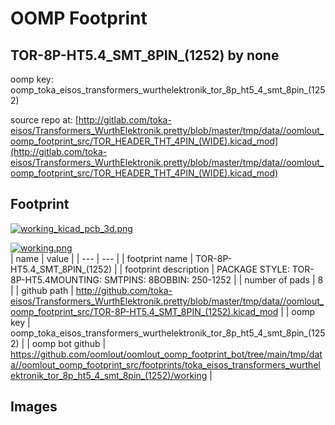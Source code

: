 # OOMP Footprint  
## TOR-8P-HT5.4_SMT_8PIN_(1252)  by none  
  
oomp key: oomp_toka_eisos_transformers_wurthelektronik_tor_8p_ht5_4_smt_8pin_(1252)  
  
source repo at: [http://gitlab.com/toka-eisos/Transformers_WurthElektronik.pretty/blob/master/tmp/data//oomlout_oomp_footprint_src/TOR_HEADER_THT_4PIN_(WIDE).kicad_mod](http://gitlab.com/toka-eisos/Transformers_WurthElektronik.pretty/blob/master/tmp/data//oomlout_oomp_footprint_src/TOR_HEADER_THT_4PIN_(WIDE).kicad_mod)  
## Footprint  
  
[![working_kicad_pcb_3d.png](working_kicad_pcb_3d_600.png)](working_kicad_pcb_3d.png)  
  
[![working.png](working_600.png)](working.png)  
| name | value | 
| --- | --- | 
| footprint name | TOR-8P-HT5.4_SMT_8PIN_(1252) | 
| footprint description | PACKAGE STYLE: TOR-8P-HT5.4MOUNTING: SMTPINS: 8BOBBIN: 250-1252 | 
| number of pads | 8 | 
| github path | http://github.com/toka-eisos/Transformers_WurthElektronik.pretty/blob/master/tmp/data//oomlout_oomp_footprint_src/TOR-8P-HT5.4_SMT_8PIN_(1252).kicad_mod | 
| oomp key | oomp_toka_eisos_transformers_wurthelektronik_tor_8p_ht5_4_smt_8pin_(1252) | 
| oomp bot github | https://github.com/oomlout/oomlout_oomp_footprint_bot/tree/main/tmp/data//oomlout_oomp_footprint_src/footprints/toka_eisos_transformers_wurthelektronik_tor_8p_ht5_4_smt_8pin_(1252)/working | 
## Images  
